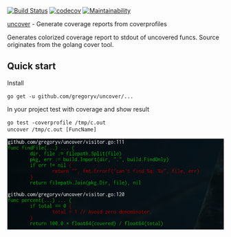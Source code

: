 [![Build Status](https://travis-ci.org/gregoryv/uncover.svg?branch=master)](https://travis-ci.org/gregoryv/uncover)
[![codecov](https://codecov.io/gh/gregoryv/uncover/branch/master/graph/badge.svg)](https://codecov.io/gh/gregoryv/uncover)
[![Maintainability](https://api.codeclimate.com/v1/badges/83083a5e52d4ffad3288/maintainability)](https://codeclimate.com/github/gregoryv/uncover/maintainability)

[uncover](https://godoc.org/github.com/gregoryv/uncover) - Generate coverage reports from coverprofiles

Generates colorized coverage report to stdout of uncovered funcs.
Source originates from the golang cover tool.

## Quick start

Install

    go get -u github.com/gregoryv/uncover/...

In your project test with coverage and show result

    go test -coverprofile /tmp/c.out
    uncover /tmp/c.out [FuncName]

![screenshot](screenshot.png)
